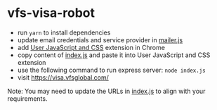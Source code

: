 # vfs-visa-robot

- run `yarn` to install dependencies
- update email credentials and service provider in [mailer.js](./mailer.js)
- add [User JavaScript and CSS](https://chrome.google.com/webstore/detail/user-javascript-and-css/nbhcbdghjpllgmfilhnhkllmkecfmpld) extension in Chrome
- copy content of [index.js](./web-scripts/index.js) and paste it into User JavaScript and CSS extension
- use the following command to run express server: `node index.js`
- visit https://visa.vfsglobal.com/
 
Note: You may need to update the URLs in [index.js](./web-scripts/index.js) to align with your requirements.